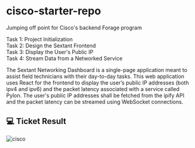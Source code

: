 # cisco-starter-repo
Jumping off point for Cisco's backend Forage program

Task 1: Project Initialization <br />
Task 2: Design the Sextant Frontend <br />
Task 3: Display the User's Public IP <br />
Task 4: Stream Data from a Networked Service

The Sextant Networking Dashboard is a single-page application meant to assist field technicians with their day-to-day tasks. This web application uses React for the frontend to display the user’s public IP addresses (both ipv4 and ipv6) and the packet latency associated with a service called Pylon. The user's public IP addresses shall be fetched from the ipify API and the packet latency can be streamed using WebSocket connections.

## :computer: Ticket Result
![cisco](https://user-images.githubusercontent.com/95735163/180918100-4a16e62f-976d-40b5-83f2-275a1f311f12.png)
